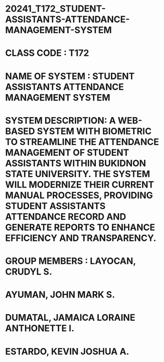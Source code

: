 # 20241_T172_STUDENT-ASSISTANTS-ATTENDANCE-MANAGEMENT-SYSTEM
# CLASS CODE : T172
# NAME OF SYSTEM : STUDENT ASSISTANTS ATTENDANCE MANAGEMENT SYSTEM
# SYSTEM DESCRIPTION: A WEB-BASED SYSTEM WITH BIOMETRIC TO STREAMLINE THE ATTENDANCE MANAGEMENT OF STUDENT ASSISTANTS WITHIN BUKIDNON STATE UNIVERSITY. THE SYSTEM WILL MODERNIZE THEIR CURRENT MANUAL PROCESSES, PROVIDING STUDENT ASSISTANTS ATTENDANCE RECORD AND GENERATE                         REPORTS TO ENHANCE EFFICIENCY AND TRANSPARENCY.
# GROUP MEMBERS : LAYOCAN, CRUDYL S.
#                 AYUMAN, JOHN MARK S.
#                 DUMATAL, JAMAICA LORAINE ANTHONETTE I.
#                 ESTARDO, KEVIN JOSHUA A.
